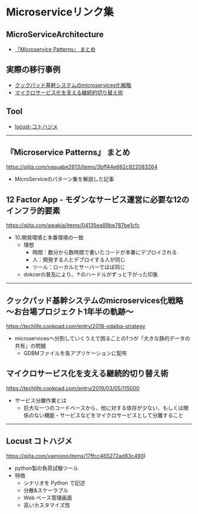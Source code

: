 # Microserviceリンク集

## MicroServiceArchitecture
* [『Microservice Patterns』 まとめ](#microservice-patterns-まとめ)

## 実際の移行事例
- [クックパッド基幹システムのmicroservices化戦略](#クックパッド基幹システムのmicroservices化戦略-お台場プロジェクト1年半の軌跡)
- [マイクロサービス化を支える継続的切り替え術](#マイクロサービス化を支える継続的切り替え術)

## Tool
- [locust-コトハジメ](#locust-コトハジメ)

---
## 『Microservice Patterns』 まとめ
https://qiita.com/yasuabe2613/items/3bff44e662c922083264

- MicroServiceのパターン集を解説した記事

## 12 Factor App - モダンなサービス運営に必要な12のインフラ的要素
https://qiita.com/awakia/items/04135ea89be787be1cfc

- 10.開発環境と本番環境の一致
    - 理想
        - 時間：数分から数時間で書いたコードが本番にデプロイされる
        - 人：開発する人とデプロイする人が同じ
        - ツール：ローカルとサーバーでほぼ同じ
    - dokcerの普及により、↑のハードルがずっと下がった印象
---
## クックパッド基幹システムのmicroservices化戦略 〜お台場プロジェクト1年半の軌跡〜
https://techlife.cookpad.com/entry/2018-odaiba-strategy

- microservicesへ分割していくうえで困ることの1つが「大きな静的データの共有」の問題
    - GDBMファイルを各アプリケーションに配布

## マイクロサービス化を支える継続的切り替え術
https://techlife.cookpad.com/entry/2019/03/05/115000

- サービス分離作業とは
    - 巨大な一つのコードベースから、他に対する依存が少ない、もしくは関係のない機能・サービスなどをマイクロサービスとして分離すること

---
## Locust コトハジメ
https://qiita.com/yamionp/items/17ffcc465272ad83c490)

- python製の負荷試験ツール
- 特徴
    - シナリオを Python で記述
    - 分散&スケーラブル
    - Web ベース管理画面
    - 高いカスタマイズ性

